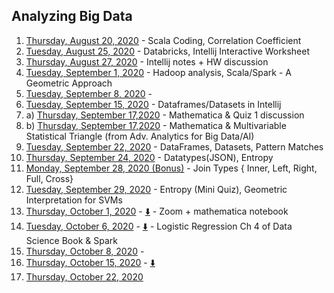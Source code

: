 ## Analyzing Big Data
1.    [Thursday, August 20, 2020](https://asuonline.wistia.com/medias/97qy2bgj6n/) - Scala Coding, Correlation Coefficient
2.    [Tuesday, August 25, 2020](https://asuonline.wistia.com/medias/5rp0vw47n1) - Databricks, Intellij Interactive Worksheet
3.    [Thursday, August 27, 2020](https://asuonline.wistia.com/medias/qxpjdakg84) - Intellij notes + HW discussion
4.    [Tuesday, September 1, 2020](https://asuonline.wistia.com/medias/lkh16sak72) - Hadoop analysis, Scala/Spark - A Geometric Approach
5.    [Tuesday, September 8, 2020](https://asuonline.wistia.com/medias/ocvzndwo0f) - 
6.    [Tuesday, September 15, 2020](https://asuonline.wistia.com/medias/9jdbwt9fx1) - Dataframes/Datasets in Intellij
7. a) [Thursday, September 17,2020](https://asuonline.wistia.com/medias/9xrxeeej0p) - Mathematica & Quiz 1 discussion
7. b) [Thursday, September 17,2020](https://asuonline.wistia.com/medias/8sa5xo9kin) - Mathematica & Multivariable Statistical Triangle (from Adv. Analytics for Big Data/AI)
8.    [Tuesday, September 22, 2020](https://asuonline.wistia.com/medias/y87qp76r19) - DataFrames, Datasets, Pattern Matches
9.    [Thursday, September 24, 2020](https://asuonline.wistia.com/medias/jszkrhkrnl) - Datatypes(JSON), Entropy
10.   [Monday, September 28, 2020 (Bonus)](https://asuonline.wistia.com/medias/kixfvlxybl) - Join Types { Inner, Left, Right, Full, Cross} 
11.   [Tuesday, September 29, 2020](https://asuonline.wistia.com/medias/db8qx8uxss) - Entropy (Mini Quiz), Geometric Interpretation for SVMs
12.   [Thursday, October 1, 2020](https://asuonline.wistia.com/medias/zkisrqnf7c) - [&#11015;&#65039;](https://canvas.asu.edu/files/22055674/download?verifier=wclcwywBGIVEequA36lnLQTRtzUPaAKpz03leAWX) - Zoom + mathematica notebook
13.   [Tuesday, October 6, 2020](https://asuonline.wistia.com/medias/glmpywto5p) - [&#11015;&#65039;](https://canvas.asu.edu/files/22313936/download?verifier=SUW7rFfS8HjJSjcB0EWD2ya556QbbxE5Ub7wAdFA) - Logistic Regression Ch 4 of Data Science Book & Spark
14.   [Thursday, October 8, 2020](https://asuonline.wistia.com/medias/3cim96zh4w) - 
15.   [Thursday, October 15, 2020](https://asuonline.wistia.com/medias/akjhu7iz4j) - [&#11015;&#65039;](https://canvas.asu.edu/files/22913885/download?verifier=lRq7amDYOEQlRit101Plil6qrhwukAJRg161SyAt)
16.   [Thursday, October 22, 2020](https://asuonline.wistia.com/medias/83iksc15ii)
